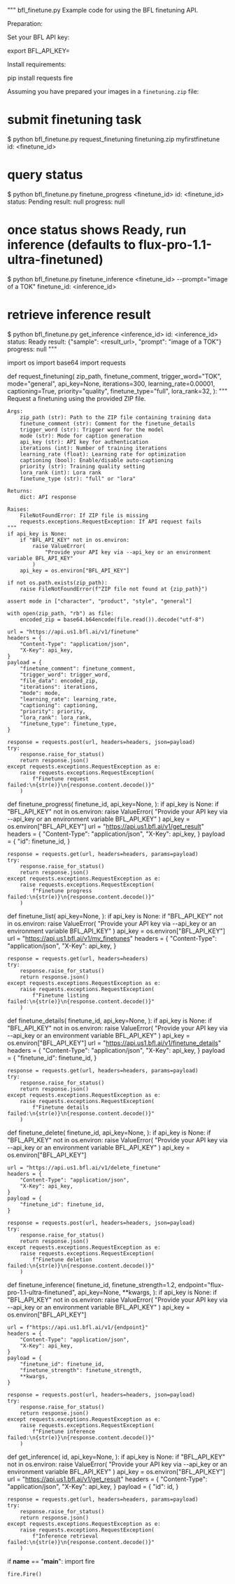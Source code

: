 """
bfl_finetune.py
Example code for using the BFL finetuning API.

Preparation:

Set your BFL API key:

export BFL_API_KEY=<your api key>

Install requirements:

pip install requests fire

Assuming you have prepared your images in a `finetuning.zip` file:
# submit finetuning task
$ python bfl_finetune.py request_finetuning finetuning.zip myfirstfinetune
id:            <finetune_id>

# query status
$ python bfl_finetune.py finetune_progress <finetune_id>
id:       <finetune_id>
status:   Pending
result:   null
progress: null

# once status shows Ready, run inference (defaults to flux-pro-1.1-ultra-finetuned)
$ python bfl_finetune.py finetune_inference <finetune_id> --prompt="image of a TOK"
finetune_id: <inference_id>

# retrieve inference result
$ python bfl_finetune.py get_inference <inference_id>
id:       <inference_id>
status:   Ready
result:   {"sample": <result_url>, "prompt": "image of a TOK"}
progress: null
"""

import os
import base64
import requests


def request_finetuning(
    zip_path,
    finetune_comment,
    trigger_word="TOK",
    mode="general",
    api_key=None,
    iterations=300,
    learning_rate=0.00001,
    captioning=True,
    priority="quality",
    finetune_type="full",
    lora_rank=32,
):
    """
    Request a finetuning using the provided ZIP file.

    Args:
        zip_path (str): Path to the ZIP file containing training data
        finetune_comment (str): Comment for the finetune_details
        trigger_word (str): Trigger word for the model
        mode (str): Mode for caption generation
        api_key (str): API key for authentication
        iterations (int): Number of training iterations
        learning_rate (float): Learning rate for optimization
        captioning (bool): Enable/disable auto-captioning
        priority (str): Training quality setting
        lora_rank (int): Lora rank
        finetune_type (str): "full" or "lora"

    Returns:
        dict: API response

    Raises:
        FileNotFoundError: If ZIP file is missing
        requests.exceptions.RequestException: If API request fails
    """
    if api_key is None:
        if "BFL_API_KEY" not in os.environ:
            raise ValueError(
                "Provide your API key via --api_key or an environment variable BFL_API_KEY"
            )
        api_key = os.environ["BFL_API_KEY"]

    if not os.path.exists(zip_path):
        raise FileNotFoundError(f"ZIP file not found at {zip_path}")

    assert mode in ["character", "product", "style", "general"]

    with open(zip_path, "rb") as file:
        encoded_zip = base64.b64encode(file.read()).decode("utf-8")

    url = "https://api.us1.bfl.ai/v1/finetune"
    headers = {
        "Content-Type": "application/json",
        "X-Key": api_key,
    }
    payload = {
        "finetune_comment": finetune_comment,
        "trigger_word": trigger_word,
        "file_data": encoded_zip,
        "iterations": iterations,
        "mode": mode,
        "learning_rate": learning_rate,
        "captioning": captioning,
        "priority": priority,
        "lora_rank": lora_rank,
        "finetune_type": finetune_type,
    }

    response = requests.post(url, headers=headers, json=payload)
    try:
        response.raise_for_status()
        return response.json()
    except requests.exceptions.RequestException as e:
        raise requests.exceptions.RequestException(
            f"Finetune request failed:\n{str(e)}\n{response.content.decode()}"
        )


def finetune_progress(
    finetune_id,
    api_key=None,
):
    if api_key is None:
        if "BFL_API_KEY" not in os.environ:
            raise ValueError(
                "Provide your API key via --api_key or an environment variable BFL_API_KEY"
            )
        api_key = os.environ["BFL_API_KEY"]
    url = "https://api.us1.bfl.ai/v1/get_result"
    headers = {
        "Content-Type": "application/json",
        "X-Key": api_key,
    }
    payload = {
        "id": finetune_id,
    }

    response = requests.get(url, headers=headers, params=payload)
    try:
        response.raise_for_status()
        return response.json()
    except requests.exceptions.RequestException as e:
        raise requests.exceptions.RequestException(
            f"Finetune progress failed:\n{str(e)}\n{response.content.decode()}"
        )


def finetune_list(
    api_key=None,
):
    if api_key is None:
        if "BFL_API_KEY" not in os.environ:
            raise ValueError(
                "Provide your API key via --api_key or an environment variable BFL_API_KEY"
            )
        api_key = os.environ["BFL_API_KEY"]
    url = "https://api.us1.bfl.ai/v1/my_finetunes"
    headers = {
        "Content-Type": "application/json",
        "X-Key": api_key,
    }

    response = requests.get(url, headers=headers)
    try:
        response.raise_for_status()
        return response.json()
    except requests.exceptions.RequestException as e:
        raise requests.exceptions.RequestException(
            f"Finetune listing failed:\n{str(e)}\n{response.content.decode()}"
        )


def finetune_details(
    finetune_id,
    api_key=None,
):
    if api_key is None:
        if "BFL_API_KEY" not in os.environ:
            raise ValueError(
                "Provide your API key via --api_key or an environment variable BFL_API_KEY"
            )
        api_key = os.environ["BFL_API_KEY"]
    url = "https://api.us1.bfl.ai/v1/finetune_details"
    headers = {
        "Content-Type": "application/json",
        "X-Key": api_key,
    }
    payload = {
        "finetune_id": finetune_id,
    }

    response = requests.get(url, headers=headers, params=payload)
    try:
        response.raise_for_status()
        return response.json()
    except requests.exceptions.RequestException as e:
        raise requests.exceptions.RequestException(
            f"Finetune details failed:\n{str(e)}\n{response.content.decode()}"
        )


def finetune_delete(
    finetune_id,
    api_key=None,
):
    if api_key is None:
        if "BFL_API_KEY" not in os.environ:
            raise ValueError(
                "Provide your API key via --api_key or an environment variable BFL_API_KEY"
            )
        api_key = os.environ["BFL_API_KEY"]

    url = "https://api.us1.bfl.ai/v1/delete_finetune"
    headers = {
        "Content-Type": "application/json",
        "X-Key": api_key,
    }
    payload = {
        "finetune_id": finetune_id,
    }

    response = requests.post(url, headers=headers, json=payload)
    try:
        response.raise_for_status()
        return response.json()
    except requests.exceptions.RequestException as e:
        raise requests.exceptions.RequestException(
            f"Finetune deletion failed:\n{str(e)}\n{response.content.decode()}"
        )


def finetune_inference(
    finetune_id,
    finetune_strength=1.2,
    endpoint="flux-pro-1.1-ultra-finetuned",
    api_key=None,
    **kwargs,
):
    if api_key is None:
        if "BFL_API_KEY" not in os.environ:
            raise ValueError(
                "Provide your API key via --api_key or an environment variable BFL_API_KEY"
            )
        api_key = os.environ["BFL_API_KEY"]

    url = f"https://api.us1.bfl.ai/v1/{endpoint}"
    headers = {
        "Content-Type": "application/json",
        "X-Key": api_key,
    }
    payload = {
        "finetune_id": finetune_id,
        "finetune_strength": finetune_strength,
        **kwargs,
    }

    response = requests.post(url, headers=headers, json=payload)
    try:
        response.raise_for_status()
        return response.json()
    except requests.exceptions.RequestException as e:
        raise requests.exceptions.RequestException(
            f"Finetune inference failed:\n{str(e)}\n{response.content.decode()}"
        )


def get_inference(
    id,
    api_key=None,
):
    if api_key is None:
        if "BFL_API_KEY" not in os.environ:
            raise ValueError(
                "Provide your API key via --api_key or an environment variable BFL_API_KEY"
            )
        api_key = os.environ["BFL_API_KEY"]
    url = "https://api.us1.bfl.ai/v1/get_result"
    headers = {
        "Content-Type": "application/json",
        "X-Key": api_key,
    }
    payload = {
        "id": id,
    }

    response = requests.get(url, headers=headers, params=payload)
    try:
        response.raise_for_status()
        return response.json()
    except requests.exceptions.RequestException as e:
        raise requests.exceptions.RequestException(
            f"Inference retrieval failed:\n{str(e)}\n{response.content.decode()}"
        )


if __name__ == "__main__":
    import fire

    fire.Fire()
